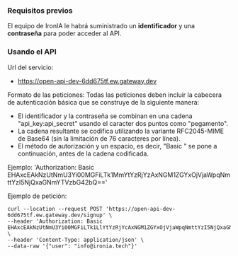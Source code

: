### Requisitos previos
El equipo de IronIA le habrá suministrado un **identificador** y una **contraseña** para poder acceder al API.

### Usando el API
Url del servicio:
* https://open-api-dev-6dd675tf.ew.gateway.dev

Formato de las peticiones:
Todas las peticiones deben incluir la cabecera de autenticación básica que se construye de la siguiente manera:
* El identificador y la contraseña se combinan en una cadena "api_key:api_secret" usando el caracter dos puntos como "pegamento".
* La cadena resultante se codifica utilizando la variante RFC2045-MIME de Base64 (sin la limitación de 76 caracteres por línea).
* El método de autorización y un espacio, es decir, "Basic " se pone a continuación, antes de la cadena codificada.

Ejemplo:
'Authorization: Basic EHAxcEAkNzUtNmU3Yi00MGFiLTk1MmYtYzRjYzAxNGM1ZGYxOjVjaWpqNmttYzI5NjQxaGNmYTVzbG42bQ=='

Ejemplo de petición:
```
curl --location --request POST 'https://open-api-dev-6dd675tf.ew.gateway.dev/signup' \
--header 'Authorization: Basic EHAxcEAkNzUtNmU3Yi00MGFiLTk1LlYtYzRjYcAxNGM1ZGYxOjVjaWpqNmttYzI5NjQxaGNmYTVzbG42bQ==' \
--header 'Content-Type: application/json' \
--data-raw '{"user": "info@ironia.tech"}'
```
